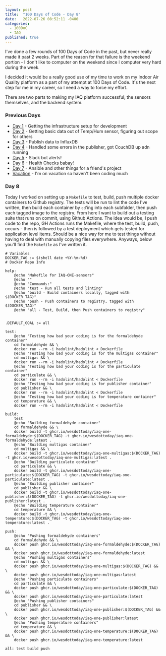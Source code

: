 ```yaml
---
layout: post
title:  "100 Days of Code - Day 8"
date:   2022-07-26 08:52:11 -0400
categories:
  - 100DoC
  - IAQ
published: true
---
```


I've done a few rounds of 100 Days of Code in the past, but never really made it past 2 weeks. Part of the reason for that failure is the weekend portion - I don't like to computer on the weekend since I computer very hard during the week.

I decided it would be a really good use of my time to work on my Indoor Air Quality platform as a part of my attempt at 100 Days of Code. It's the next step for me in my career, so I need a way to force my effort. 

There are two parts to making my IAQ platform successful, the sensors themselves, and the backend system.

### Previous Days

- [Day 1](/100doc-day1) - Getting the infrastructure setup for development
- [Day 2](/100doc-day2) - Getting basic data out of Temp/Hum sensor, figuring out scope for others
- [Day 3](/100doc-day3) - Publish data to InfluxDB
- [Day 4](/100doc-day4) - Handled some errors in the publisher, got CouchDB up adn running
- [Day 5](/100doc-day5) - Slack bot alerts!
- [Day 6](/100doc-day6) - Health Checks babay!
- [Day 7](/100doc-day7) - Ansible and other things for a friend's project
- [Vacation](/100doc-vacation) - I'm on vacation so haven't been coding much

### Day 8

Today I worked on setting up a `Makefile` to test, build, push multiple docker containers to Github registry. The tests will be run to lint the code I've written, then build each container by `cd`'ing into each subfolder, then push each tagged image to the registry. From here I want to build out a testing suite that runs on commit, using Github Actions. The idea would be, I push code to the repo, GH Actions runs the Makefile, where the test, build, push, occurs - then is followed by a test deployment which gets tested for application level items. Should be a nice way for me to test things without having to deal with manually copying files everywhere. Anyways, below you'll find the `Makefile` as I've written it.

``` make
# Variables
DOCKER_TAG := $(shell date +%Y-%m-%d)
# Docker Repo Info

help:
	@echo "Makefile for IAQ-ONE-sensors"
	@echo ""
	@echo "Commands:"
	@echo "test - Run all tests and linting"
	@echo "build - Build containers locally, tagged with $(DOCKER_TAG)"
	@echo "push - Push containers to registry, tagged with $(DOCKER_TAG)"
	@echo "all - Test, Build, then Push containers to registry"


.DEFAULT_GOAL := all

test:
	@echo "Testing how bad your coding is for the formaldehyde container"
	cd formaldehyde && \
	docker run --rm -i hadolint/hadolint < Dockerfile
	@echo "Testing how bad your coding is for the multigas container"
	cd multigas && \
	docker run --rm -i hadolint/hadolint < Dockerfile
	@echo "Testing how bad your coding is for the particulate container"
	cd particulate && \
	docker run --rm -i hadolint/hadolint < Dockerfile
	@echo "Testing how bad your coding is for publisher container"
	cd publisher && \
	docker run --rm -i hadolint/hadolint < Dockerfile
	@echo "Testing how bad your coding is for temperature container"
	cd temperature && \
	docker run --rm -i hadolint/hadolint < Dockerfile

build:
	test
	@echo "Building formaldehyde container"
	cd formaldehyde && \
	docker build -t ghcr.io/wesdottoday/iaq-one-formaldehyde:$(DOCKER_TAG) -t ghcr.io/wesdottoday/iaq-one-formaldehyde:latest .
	@echo "Building multigas container"
	cd multigas && \
	docker build -t ghcr.io/wesdottoday/iaq-one-multigas:$(DOCKER_TAG) -t ghcr.io/wesdottoday/iaq-one-multigas:latest .
	@echo "Building particulate container"
	cd particulate && \
	docker build -t ghcr.io/wesdottoday/iaq-one-particulate:$(DOCKER_TAG) -t ghcr.io/wesdottoday/iaq-one-particulate:latest .
	@echo "Building publisher container"
	cd publisher && \
	docker build -t ghcr.io/wesdottoday/iaq-one-publisher:$(DOCKER_TAG) -t ghcr.io/wesdottoday/iaq-one-publisher:latest .
	@echo "Building temperature container"
	cd temperature && \
	docker build -t ghcr.io/wesdottoday/iaq-one-temperature:$(DOCKER_TAG) -t ghcr.io/wesdottoday/iaq-one-temperature:latest .

push:
	@echo "Pushing formaldehyde containers"
	cd formaldehyde && \
	docker push ghcr.io/wesdottoday/iaq-one-formaldehyde:$(DOCKER_TAG) && \
	docker push ghcr.io/wesdottoday/iaq-one-formaldehyde:latest
	@echo "Pushing multigas containers"
	cd multigas && \
	docker push ghcr.io/wesdottoday/iaq-one-multigas:$(DOCKER_TAG) && \
	docker push ghcr.io/wesdottoday/iaq-one-multigas:latest
	@echo "Pushing particulate containers"
	cd particulate && \
	docker push ghcr.io/wesdottoday/iaq-one-particulate:$(DOCKER_TAG) && \
	docker push ghcr.io/wesdottoday/iaq-one-particulate:latest
	@echo "Pushing publisher containers"
	cd publisher && \
	docker push ghcr.io/wesdottoday/iaq-one-publisher:$(DOCKER_TAG) && \
	docker push ghcr.io/wesdottoday/iaq-one-publisher:latest
	@echo "Pushing temperature containers"
	cd temperature && \
	docker push ghcr.io/wesdottoday/iaq-one-temperature:$(DOCKER_TAG) && \
	docker push ghcr.io/wesdottoday/iaq-one-temperature:latest

all: test build push
```
